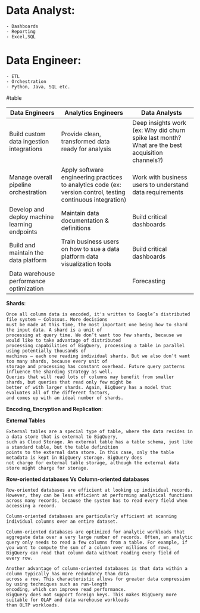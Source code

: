 # Data Analyst:
    - Dashboards
    - Reporting
    - Excel,SQL
# Data Engineer:
    - ETL
    - Orchestration
    - Python, Java, SQL etc.

#table

| Data Engineers                                | Analytics Engineers		                                                                                        | Data Analysts                                                                                       |
|-----------------------------------------------|--------------------------------------------------------------------------------------------------------------|-----------------------------------------------------------------------------------------------------|
| Build custom data ingestion integrations      | Provide clean, transformed data ready for analysis                                                           | Deep insights work (ex: Why did churn spike last month? What are the best acquisition channels?)    |
| Manage overall pipeline orchestration         | Apply software engineering practices to analytics code (ex: version control, testing continuous integration) | Work with business users to      understand data requirements    |
| Develop and deploy machine learning endpoints | Maintain data documentation & definitions                                                                    |    Build critical dashboards                                                                                                  |
| Build and maintain the data platform          | Train business users on how to sue a data platform data visualization tools                                                         |          Build critical dashboards                                                                                               | 
| Data warehouse performance optimization       |                                                                                                              | Forecasting                                                                                         | 


**Shards**:
````
Once all column data is encoded, it's written to Google’s distributed file system — Colossus. More decisions 
must be made at this time, the most important one being how to shard the input data. A shard is a unit of 
processing at query time. We don’t want too few shards, because we would like to take advantage of distributed 
processing capabilities of BigQuery, processing a table in parallel using potentially thousands of 
machines — each one reading individual shards. But we also don’t want too many shards, because every unit of 
storage and processing has constant overhead. Future query patterns influence the sharding strategy as well. 
Queries that will read lots of columns may benefit from smaller shards, but queries that read only few might be 
better of with larger shards. Again, BigQuery has a model that evaluates all of the different factors, 
and comes up with an ideal number of shards.
````
**Encoding, Encryption and Replication**:

**External Tables**
````
External tables are a special type of table, where the data resides in a data store that is external to BigQuery, 
such as Cloud Storage. An external table has a table schema, just like a standard table, but the table definition
points to the external data store. In this case, only the table metadata is kept in BigQuery storage. BigQuery does
not charge for external table storage, although the external data store might charge for storage.
````

**Row-oriented databases Vs Column-oriented databases**
````
Row-oriented databases are efficient at looking up individual records. However, they can be less efficient at performing analytical functions across many records, because the system has to read every field when accessing a record.

Column-oriented databases are particularly efficient at scanning individual columns over an entire dataset.

Column-oriented databases are optimized for analytic workloads that aggregate data over a very large number of records. Often, an analytic query only needs to read a few columns from a table. For example, if you want to compute the sum of a column over millions of rows, BigQuery can read that column data without reading every field of every row.

Another advantage of column-oriented databases is that data within a column typically has more redundancy than data
across a row. This characteristic allows for greater data compression by using techniques such as run-length 
encoding, which can improve read performance.
BigQuery does not support foreign keys. This makes BigQuery more suitable for OLAP and data warehouse workloads 
than OLTP workloads. 
````

